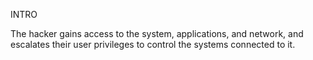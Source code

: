 INTRO

The hacker gains access to the system, applications, and network, and escalates their user privileges to control the systems connected to it.
